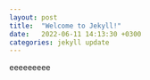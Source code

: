 ```yaml
---
layout: post
title:  "Welcome to Jekyll!"
date:   2022-06-11 14:13:30 +0300
categories: jekyll update
---
```

eeeeeeeee
